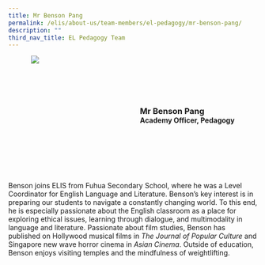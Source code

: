 ```yaml
---
title: Mr Benson Pang
permalink: /elis/about-us/team-members/el-pedagogy/mr-benson-pang/
description: ""
third_nav_title: EL Pedagogy Team
---
```

<div class="flex">
	<div class="imgCrop">
		<img src="/images/Team%20Members/Benson_Use%20for%20website.jpg" class="m-0"></div>
		<div class="flex-col">
		<h3 class="m-0"><strong>Mr Benson Pang</strong></h3>
		<strong>Academy Officer, Pedagogy</strong>
	</div>
	</div>

<style>
	.m-0 {
		margin: 0 !important;
	}
	.flex {
		display: flex;
		justify-content: center;
		align-items: center; 
		gap: 20px;
	flex-wrap: wrap;
	}
.imgCrop {
    width: 200px !important;
    aspect-ratio: 5/6;
	overflow: hidden;
}
	.flex-col {
		display: flex;
		flex-direction: column;
	}
</style>

Benson joins ELIS from&nbsp;Fuhua Secondary School, where he was a Level Coordinator for English Language and Literature. Benson’s key interest is in preparing our students to navigate a constantly changing world. To this end, he is especially passionate about the English classroom as a place for exploring ethical issues, learning through dialogue, and multimodality in language and literature. Passionate about film studies, Benson has published on Hollywood musical films in&nbsp;_The Journal of Popular Culture_&nbsp;and Singapore new wave horror cinema in&nbsp;_Asian Cinema_. Outside of education, Benson enjoys visiting temples and the mindfulness of weightlifting.